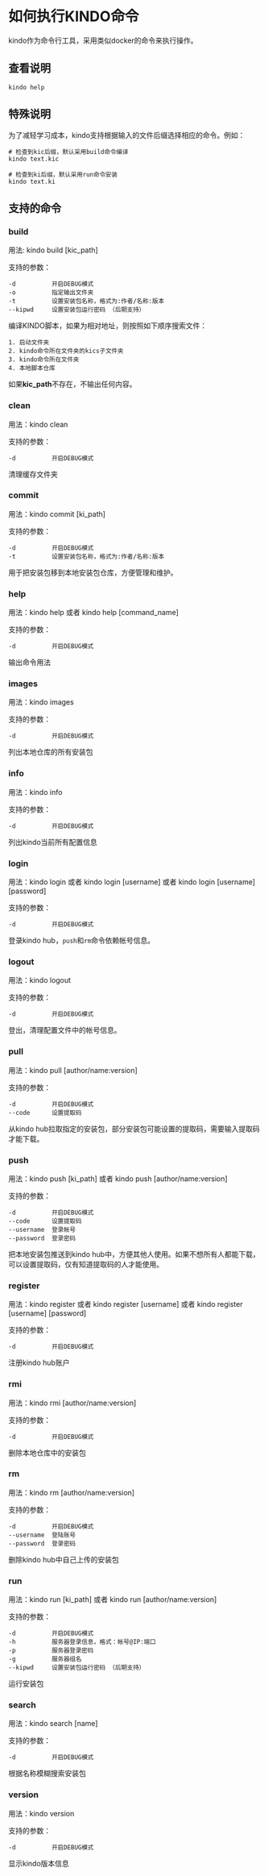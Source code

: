 # 如何执行KINDO命令

kindo作为命令行工具，采用类似docker的命令来执行操作。

## 查看说明

```shell
kindo help
```

## 特殊说明

为了减轻学习成本，kindo支持根据输入的文件后缀选择相应的命令。例如：

```shell
# 检查到kic后缀，默认采用build命令编译
kindo text.kic
```

```shell
# 检查到ki后缀，默认采用run命令安装
kindo text.ki
```

## 支持的命令

### build

用法: kindo build [kic_path]

支持的参数：

    -d          开启DEBUG模式
    -o          指定输出文件夹
    -t          设置安装包名称，格式为:作者/名称:版本
    --kipwd     设置安装包运行密码 （后期支持）

编译KINDO脚本，如果为相对地址，则按照如下顺序搜索文件：

    1. 启动文件夹
    2. kindo命令所在文件夹的kics子文件夹
    3. kindo命令所在文件夹
    4. 本地脚本仓库

如果**kic_path**不存在，不输出任何内容。

### clean

用法：kindo clean

支持的参数：

    -d          开启DEBUG模式

清理缓存文件夹

### commit

用法：kindo commit [ki_path]

支持的参数：

    -d          开启DEBUG模式
    -t          设置安装包名称，格式为:作者/名称:版本

用于把安装包移到本地安装包仓库，方便管理和维护。

### help

用法：kindo help 或者 kindo help [command_name]

支持的参数：

    -d          开启DEBUG模式

输出命令用法

### images

用法：kindo images

支持的参数：

    -d          开启DEBUG模式

列出本地仓库的所有安装包

### info

用法：kindo info

支持的参数：

    -d          开启DEBUG模式

列出kindo当前所有配置信息

### login

用法：kindo login 或者 kindo login [username] 或者 kindo login [username] [password]

支持的参数：

    -d          开启DEBUG模式

登录kindo hub，`push`和`rm`命令依赖帐号信息。

### logout

用法：kindo logout

支持的参数：

    -d          开启DEBUG模式

登出，清理配置文件中的帐号信息。

### pull

用法：kindo pull [author/name:version]

支持的参数：

    -d          开启DEBUG模式
    --code      设置提取码

从kindo hub拉取指定的安装包，部分安装包可能设置的提取码，需要输入提取码才能下载。

### push

用法：kindo push [ki_path] 或者 kindo push [author/name:version]

支持的参数：

    -d          开启DEBUG模式
    --code      设置提取码
    --username  登录帐号
    --password  登录密码

把本地安装包推送到kindo hub中，方便其他人使用。如果不想所有人都能下载，可以设置提取码，仅有知道提取码的人才能使用。


### register

用法：kindo register 或者 kindo register [username] 或者 kindo register [username] [password]

支持的参数：

    -d          开启DEBUG模式

注册kindo hub账户


### rmi

用法：kindo rmi [author/name:version]

支持的参数：

    -d          开启DEBUG模式

删除本地仓库中的安装包


### rm

用法：kindo rm [author/name:version]

支持的参数：

    -d          开启DEBUG模式
    --username  登陆账号
    --password  登录密码

删除kindo hub中自己上传的安装包


### run

用法：kindo run [ki_path] 或者 kindo run [author/name:version]

支持的参数：

    -d          开启DEBUG模式
    -h          服务器登录信息，格式：帐号@IP:端口
    -p          服务器登录密码
    -g          服务器组名
    --kipwd     设置安装包运行密码 （后期支持）

运行安装包


### search

用法：kindo search [name]

支持的参数：

    -d          开启DEBUG模式

根据名称模糊搜索安装包

### version

用法：kindo version

支持的参数：

    -d          开启DEBUG模式

显示kindo版本信息
